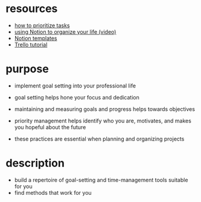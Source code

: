 # resources

- [how to prioritize tasks](https://asana.com/resources/how-prioritize-tasks-work)
- [using Notion to organize your life (video)](https://www.youtube.com/watch?v=KzKoEogT5zc)
- [Notion templates](https://gridfiti.com/free-notion-templates/)
- [Trello tutorial](https://www.youtube.com/watch?v=geRKHFzTxNY)

# purpose

- implement goal setting into your professional life
- goal setting helps hone your focus and dedication
- maintaining and measuring goals and progress helps towards objectives
- priority management helps identify who you are, motivates, and makes you
  hopeful about the future

- these practices are essential when planning and organizing projects

# description

- build a repertoire of goal-setting and time-management tools suitable for you
- find methods that work for you
